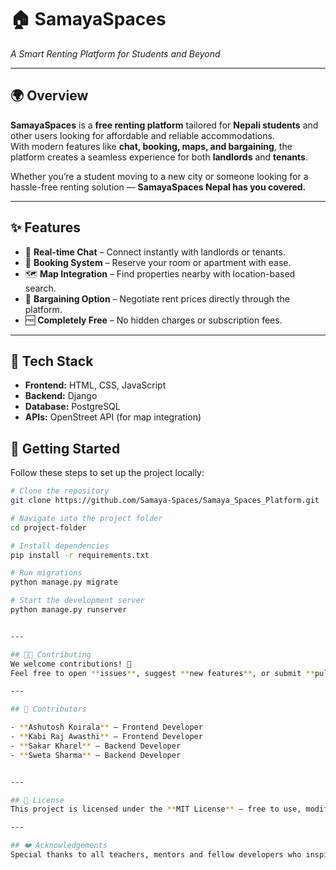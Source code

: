 # 🏠 SamayaSpaces
*A Smart Renting Platform for Students and Beyond*  


---

## 🌍 Overview  
**SamayaSpaces** is a **free renting platform** tailored for **Nepali students** and other users looking for affordable and reliable accommodations.  
With modern features like **chat, booking, maps, and bargaining**, the platform creates a seamless experience for both **landlords** and **tenants**.  

Whether you’re a student moving to a new city or someone looking for a hassle-free renting solution — **SamayaSpaces Nepal has you covered.**  

---

## ✨ Features  
- 💬 **Real-time Chat** – Connect instantly with landlords or tenants.  
- 📅 **Booking System** – Reserve your room or apartment with ease.  
- 🗺 **Map Integration** – Find properties nearby with location-based search.  
- 🤝 **Bargaining Option** – Negotiate rent prices directly through the platform.  
- 🆓 **Completely Free** – No hidden charges or subscription fees.  

---

## 🚀 Tech Stack  
- **Frontend:** HTML, CSS, JavaScript  
- **Backend:** Django 
- **Database:** PostgreSQL  
- **APIs:** OpenStreet API (for map integration)  


## 📖 Getting Started  
Follow these steps to set up the project locally:  

```bash
# Clone the repository
git clone https://github.com/Samaya-Spaces/Samaya_Spaces_Platform.git

# Navigate into the project folder
cd project-folder

# Install dependencies
pip install -r requirements.txt

# Run migrations
python manage.py migrate

# Start the development server
python manage.py runserver


---

## 👩‍💻 Contributing  
We welcome contributions! 🎉  
Feel free to open **issues**, suggest **new features**, or submit **pull requests** to help improve this project

---

## 🙌 Contributors  

- **Ashutosh Koirala** – Frontend Developer  
- **Kabi Raj Awasthi** – Frontend Developer 
- **Sakar Kharel** – Backend Developer  
- **Sweta Sharma** – Backend Developer  


---

## 📜 License  
This project is licensed under the **MIT License** – free to use, modify, and share.  

---

## ❤️ Acknowledgements  
Special thanks to all teachers, mentors and fellow developers who inspired the creation of this platform.  

